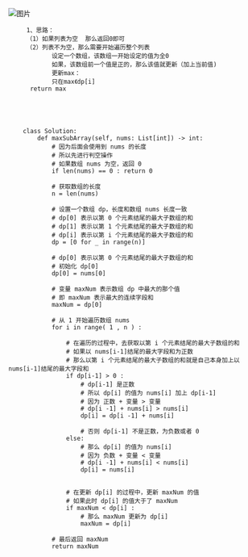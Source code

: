 ![图片](https://user-images.githubusercontent.com/38878365/184600861-3bf4f4e6-2e5a-4528-a4d5-5610c05b74ae.png)

         
         1、思路：
         （1）如果列表为空  那么返回0即可
         （2）列表不为空，那么需要开始遍历整个列表
                设定一个数组，该数组一开始设定的值为全0
                如果，该数组前一个值是正的，那么该值就更新（加上当前值)
                更新max：
                只在max《dp[i]
          return max





        class Solution:
            def maxSubArray(self, nums: List[int]) -> int:
                # 因为后面会使用到 nums 的长度
                # 所以先进行判空操作
                # 如果数组 nums 为空，返回 0
                if len(nums) == 0 : return 0 

                # 获取数组的长度
                n = len(nums)

                # 设置一个数组 dp，长度和数组 nums 长度一致
                # dp[0] 表示以第 0 个元素结尾的最大子数组的和
                # dp[1] 表示以第 1 个元素结尾的最大子数组的和
                # dp[i] 表示以第 i 个元素结尾的最大子数组的和
                dp = [0 for _ in range(n)]

                # dp[0] 表示以第 0 个元素结尾的最大子数组的和
                # 初始化 dp[0]
                dp[0] = nums[0] 

                # 变量 maxNum 表示数组 dp 中最大的那个值
                # 即 maxNum 表示最大的连续字段和
                maxNum = dp[0] 

                # 从 1 开始遍历数组 nums
                for i in range( 1 , n ) : 

                    # 在遍历的过程中，去获取以第 i 个元素结尾的最大子数组的和
                    # 如果以 nums[i-1]结尾的最大字段和为正数
                    # 那么以第 i 个元素结尾的最大子数组的和就是自己本身加上以 nums[i-1]结尾的最大字段和
                    if dp[i-1] > 0 :
                        # dp[i-1] 是正数
                        # 所以 dp[i] 的值为 nums[i] 加上 dp[i-1]
                        # 因为 正数 + 变量 > 变量
                        # dp[i -1] + nums[i] > nums[i]
                        dp[i] = dp[i -1] + nums[i] 

                        # 否则 dp[i-1] 不是正数，为负数或者 0
                    else:
                        # 那么 dp[i] 的值为 nums[i]
                        # 因为 负数 + 变量 < 变量
                        # dp[i -1] + nums[i] < nums[i]
                        dp[i] = nums[i] 


                    # 在更新 dp[i] 的过程中，更新 maxNum 的值
                    # 如果此时 dp[i] 的值大于了 maxNum
                    if maxNum < dp[i] :
                        # 那么 maxNum 更新为 dp[i]
                        maxNum = dp[i] 

                # 最后返回 maxNum
                return maxNum 
